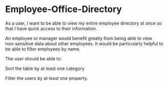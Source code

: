 # Employee-Office-Directory

As a user, I want to be able to view my entire employee directory at once so that I have quick access to their information.

An employee or manager would benefit greatly from being able to view non-sensitive data about other employees. It would be particularly helpful to be able to filter employees by name.

The user should be able to:

Sort the table by at least one category

Filter the users by at least one property.

